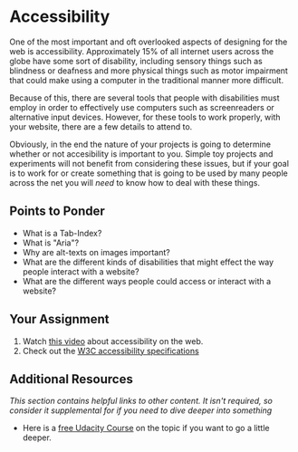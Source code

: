 # Accessibility

One of the most important and oft overlooked aspects of designing for the web is accessibility.  Approximately 15% of all internet users across the globe have some sort of disability, including sensory things such as blindness or deafness and more physical things such as motor impairment that could make using a computer in the traditional manner more difficult.

Because of this, there are several tools that people with disabilities must employ in order to effectively use computers such as screenreaders or alternative input devices.  However, for these tools to work properly, with your website, there are a few details to attend to.

Obviously, in the end the nature of your projects is going to determine whether or not accesibility is important to you.  Simple toy projects and experiments will not benefit from considering these issues, but if your goal is to work for or create something that is going to be used by many people across the net you will _need_ to know how to deal with these things.

## Points to Ponder

* What is a Tab-Index?
* What is "Aria"?
* Why are alt-texts on images important?
* What are the different kinds of disabilities that might effect the way people interact with a website?
* What are the different ways people could access or interact with a website?

## Your Assignment

1. Watch [this video](https://www.youtube.com/watch?v=2qjgxH384Nc) about accessibility on the web.
2. Check out the [W3C accessibility specifications](https://www.w3.org/standards/webdesign/accessibility)

## Additional Resources

*This section contains helpful links to other content. It isn't required, so consider it supplemental for if you need to dive deeper into something*

* Here is a [free Udacity Course](https://www.udacity.com/course/web-accessibility--ud891) on the topic if you want to go a little deeper.
